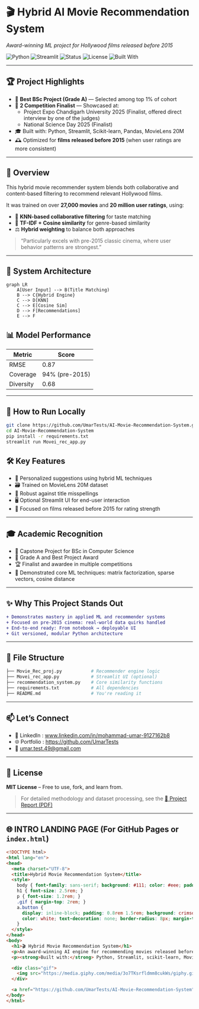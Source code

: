 # 🎬 Hybrid AI Movie Recommendation System
*Award-winning ML project for Hollywood films released before 2015*

![Python](https://img.shields.io/badge/Python-3.10-blue?logo=python)
![Streamlit](https://img.shields.io/badge/Streamlit-Deployed-red?logo=streamlit)
![Status](https://img.shields.io/badge/Academic_Grade-A-green)
![License](https://img.shields.io/badge/License-MIT-lightgrey)
![Built With](https://img.shields.io/badge/Built%20By-Umar-lightblue)

---

## 🏆 Project Highlights

- 🥇 **Best BSc Project (Grade A)** — Selected among top 1% of cohort  
- 🎯 **2 Competition Finalist** — Showcased at:
  - Project Expo Chandigarh University 2025 (Finalist, offered direct interview by one of the judges)
  - National Science Day 2025 (Finalist)
- 🎓 Built with: Python, Streamlit, Scikit-learn, Pandas, MovieLens 20M
- 🕰️ Optimized for **films released before 2015** (when user ratings are more consistent)

---

## 📖 Overview

This hybrid movie recommender system blends both collaborative and content-based filtering to recommend relevant Hollywood films.

It was trained on over **27,000 movies** and **20 million user ratings**, using:
- 🔗 **KNN-based collaborative filtering** for taste matching
- 🧠 **TF-IDF + Cosine similarity** for genre-based similarity
- ⚖️ **Hybrid weighting** to balance both approaches

> “Particularly excels with pre-2015 classic cinema, where user behavior patterns are strongest.”

---

## 🧠 System Architecture

```mermaid
graph LR
    A[User Input] --> B(Title Matching)
    B --> C{Hybrid Engine}
    C --> D[KNN]
    C --> E[Cosine Sim]
    D --> F[Recommendations]
    E --> F
```
## 📊 Model Performance

| Metric    | Score              |
|-----------|--------------------|
| RMSE      | 0.87               |
| Coverage  | 94% (pre-2015)     |
| Diversity | 0.68               |

---

## 🚀 How to Run Locally

```bash
git clone https://github.com/UmarTests/AI-Movie-Recommendation-System.git
cd AI-Movie-Recommendation-System
pip install -r requirements.txt
streamlit run Movei_rec_app.py
```
## 🛠 Key Features

- 🎯 Personalized suggestions using hybrid ML techniques  
- 🗃️ Trained on MovieLens 20M dataset  
- 🧩 Robust against title misspellings  
- 🖥️ Optional Streamlit UI for end-user interaction  
- 🎥 Focused on films released before 2015 for rating strength  

---

## 🎓 Academic Recognition

- 📌 Capstone Project for BSc in Computer Science  
- 🏅 Grade A and Best Project Award  
- 🏆 Finalist and awardee in multiple competitions  
- 🧠 Demonstrated core ML techniques: matrix factorization, sparse vectors, cosine distance  

---

## ✨ Why This Project Stands Out

```diff
+ Demonstrates mastery in applied ML and recommender systems  
+ Focused on pre-2015 cinema: real-world data quirks handled  
+ End-to-end ready: From notebook → deployable UI  
+ Git versioned, modular Python architecture  
```

---

## 📂 File Structure

```bash
├── Movie_Rec_proj.py           # Recommender engine logic  
├── Movei_rec_app.py            # Streamlit UI (optional)  
├── recommendation_system.py    # Core similarity functions  
├── requirements.txt            # All dependencies  
├── README.md                   # You're reading it  
```

---

## 📫 Let’s Connect

- 🔗 LinkedIn : www.linkedin.com/in/mohammad-umar-9127162b8
- 🌐 Portfolio : https://github.com/UmarTests
- 📧 umar.test.49@gmail.com 

---

## 📄 License

**MIT License** – Free to use, fork, and learn from.

> For detailed methodology and dataset processing, see the [📄 Project Report (PDF)](https://github.com/UmarTests/AI-Movie-Recommendation-System/blob/main/YOUR_REPORT_FILE.pdf)

---

## 🌐 INTRO LANDING PAGE (For GitHub Pages or `index.html`)

```html
<!DOCTYPE html>
<html lang="en">
<head>
  <meta charset="UTF-8">
  <title>Hybrid Movie Recommendation System</title>
  <style>
    body { font-family: sans-serif; background: #111; color: #eee; padding: 2rem; text-align: center; }
    h1 { font-size: 2.5rem; }
    p { font-size: 1.2rem; }
    .gif { margin-top: 2rem; }
    a.button {
      display: inline-block; padding: 0.8rem 1.5rem; background: crimson;
      color: white; text-decoration: none; border-radius: 8px; margin-top: 1rem;
    }
  </style>
</head>
<body>
  <h1>🎬 Hybrid Movie Recommendation System</h1>
  <p>An award-winning AI engine for recommending movies released before 2015.</p>
  <p><strong>Built with:</strong> Python, Streamlit, scikit-learn, MovieLens</p>

  <div class="gif">
    <img src="https://media.giphy.com/media/3o7TKsrfldmm8cukWs/giphy.gif" width="480" />
  </div>

  <a href="https://github.com/UmarTests/AI-Movie-Recommendation-System" class="button">🔗 View on GitHub</a>
</body>
</html>
```
